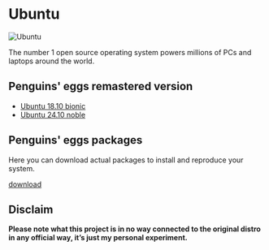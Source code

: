 # Ubuntu
![Ubuntu](/img/ubuntu.svg)

The number 1 open source operating system powers millions of PCs and laptops around the world.

## Penguins' eggs remastered version
* [Ubuntu 18.10 bionic](/ubuntu/bionic/)
* [Ubuntu 24.10 noble](/ubuntu/noble/)

## Penguins' eggs packages
Here you can download actual packages to install and reproduce your system.

[download](https://drive.google.com/drive/folders/14s1JNNp9FW6oESWgIIPifglNB6eRbYko)

## Disclaim
__Please note what this project is in no way connected to the original distro in any official way, it’s just my personal experiment.__

